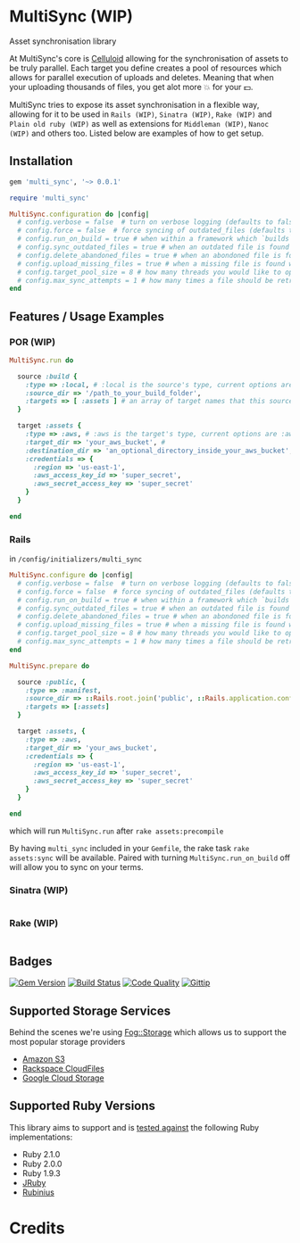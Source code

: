 # MultiSync (WIP)

Asset synchronisation library

At MultiSync's core is [Celluloid](http://celluloid.io) allowing for the synchronisation of assets to be truly parallel. Each target you define creates a pool of resources which allows for parallel execution of uploads and deletes. Meaning that when your uploading thousands of files, you get alot more :boom: for your :dollar:.

MultiSync tries to expose its asset synchronisation in a flexible way, allowing for it to be used in `Rails (WIP)`, `Sinatra (WIP)`, `Rake (WIP)` and `Plain old ruby (WIP)` as well as extensions for `Middleman (WIP)`, `Nanoc (WIP)` and others too. Listed below are examples of how to get setup.

## Installation

```ruby
gem 'multi_sync', '~> 0.0.1'
```

```ruby
require 'multi_sync'

MultiSync.configuration do |config|
  # config.verbose = false  # turn on verbose logging (defaults to false)
  # config.force = false  # force syncing of outdated_files (defaults to false)
  # config.run_on_build = true # when within a framework which `builds` assets, whether to sync afterwards (defaults to true)
  # config.sync_outdated_files = true # when an outdated file is found whether to replace it (defaults to true)
  # config.delete_abandoned_files = true # when an abondoned file is found whether to remove it (defaults to true)
  # config.upload_missing_files = true # when a missing file is found whether to upload it (defaults to true)
  # config.target_pool_size = 8 # how many threads you would like to open for each target (defaults to the amount of CPU core's your machine has)
  # config.max_sync_attempts = 1 # how many times a file should be retried if there was an error during sync (defaults to 3)
end
```

## Features / Usage Examples

### POR (WIP)

```ruby
MultiSync.run do

  source :build {
    :type => :local, # :local is the source's type, current options are :local, :manifest
    :source_dir => '/path_to_your_build_folder',
    :targets => [ :assets ] # an array of target names that this source should sync against
  }

  target :assets {
    :type => :aws, # :aws is the target's type, current options are :aws
    :target_dir => 'your_aws_bucket', # 
    :destination_dir => 'an_optional_directory_inside_your_aws_bucket', # 
    :credentials => {
      :region => 'us-east-1',
      :aws_access_key_id => 'super_secret',
      :aws_secret_access_key => 'super_secret'
    }
  }

end
```

### Rails

in `/config/initializers/multi_sync`
```ruby
MultiSync.configure do |config|
  # config.verbose = false  # turn on verbose logging (defaults to false)
  # config.force = false  # force syncing of outdated_files (defaults to false)
  # config.run_on_build = true # when within a framework which `builds` assets, whether to sync afterwards (defaults to true)
  # config.sync_outdated_files = true # when an outdated file is found whether to replace it (defaults to true)
  # config.delete_abandoned_files = true # when an abondoned file is found whether to remove it (defaults to true)
  # config.upload_missing_files = true # when a missing file is found whether to upload it (defaults to true)
  # config.target_pool_size = 8 # how many threads you would like to open for each target (defaults to the amount of CPU core's your machine has)
  # config.max_sync_attempts = 1 # how many times a file should be retried if there was an error during sync (defaults to 3)
end

MultiSync.prepare do

  source :public, {
    :type => :manifest,
    :source_dir => ::Rails.root.join('public', ::Rails.application.config.assets.prefix.sub(/^\//, '')), # hopefully will abstract away
    :targets => [:assets]
  }

  target :assets, {
    :type => :aws,
    :target_dir => 'your_aws_bucket',
    :credentials => {
      :region => 'us-east-1',
      :aws_access_key_id => 'super_secret',
      :aws_secret_access_key => 'super_secret'
    }
  }

end
```

which will run `MultiSync.run` after `rake assets:precompile`

By having `multi_sync` included in your `Gemfile`, the rake task `rake assets:sync` will be available. Paired with turning `MultiSync.run_on_build` off will allow you to sync on your terms.

### Sinatra (WIP)

```ruby
```

### Rake (WIP)

```ruby
```

## Badges

[![Gem Version](http://img.shields.io/gem/v/multi_sync.svg)][gem]
[![Build Status](http://img.shields.io/travis/karlfreeman/multi_sync.svg)][travis]
[![Code Quality](http://img.shields.io/codeclimate/github/karlfreeman/multi_sync.svg)][codeclimate]
[![Gittip](http://img.shields.io/gittip/karlfreeman.svg)][gittip]

## Supported Storage Services

Behind the scenes we're using [Fog::Storage](http://fog.io/storage) which allows us to support the most popular storage providers

- [Amazon S3](http://aws.amazon.com/s3)
- [Rackspace CloudFiles](http://www.rackspace.com/cloud/files)
- [Google Cloud Storage](https://developers.google.com/storage)

## Supported Ruby Versions

This library aims to support and is [tested against][travis] the following Ruby
implementations:

- Ruby 2.1.0
- Ruby 2.0.0
- Ruby 1.9.3
- [JRuby][jruby]
- [Rubinius][rubinius]

# Credits

[gem]: https://rubygems.org/gems/multi_sync
[travis]: http://travis-ci.org/karlfreeman/multi_sync
[codeclimate]: https://codeclimate.com/github/karlfreeman/multi_sync
[gittip]: https://www.gittip.com/karlfreeman
[jruby]: http://www.jruby.org
[rubinius]: http://rubini.us
